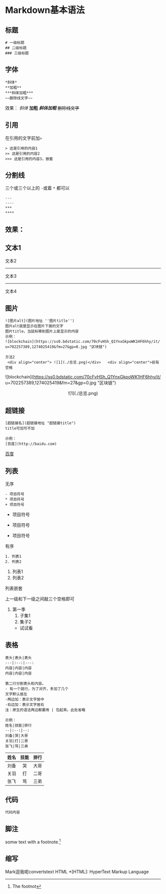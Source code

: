 # Markdown基本语法
## 标题
```
# 一级标题
## 二级标题
### 三级标题
```
## 字体
```
*斜体*
**加粗**
***斜体加粗***
~~删除线文字~~
```
效果：
*斜体*
**加粗**
***斜体加粗***
~~删除线文字~~

## 引用
在引用的文字前加`>`
```
> 这是引用的内容1
>> 这是引用的内容2
>>> 这是引用的内容3，嵌套
```

## 分割线
三个或三个以上的 `-`或着 `*` 都可以
```
---
----
***
****
```
效果：
---
文本1
----
文本2
***
文本3
****
文本4

## 图片
```
![图片alt](图片地址 ''图片title'')
图片alt就是显示在图片下面的文字
图片title，当鼠标移到图片上是显示的内容
示例：
![blockchain](https://ss0.bdstatic.com/70cFvHSh_Q1YnxGkpoWK1HF6hhy/it/
u=702257389,1274025419&fm=27&gp=0.jpg "区块链")

方法2
 <div align="center"> ![1](./总览.png)</div>   <div align="center">前有空格
```


![blockchain](https://ss0.bdstatic.com/70cFvHSh_Q1YnxGkpoWK1HF6hhy/it/
u=702257389,1274025419&fm=27&gp=0.jpg "区块链")

 <div align="center"> ![1](./总览.png)</div>

## 超链接
```
[超链接名](超链接地址 "超链接title")
title可加可不加

示例：
[百度](http://baidu.com)

```
[百度](http://baidu.com)

## 列表

无序

```
- 项目符号
* 项目符号
+ 项目符号
```
- 项目符号
* 项目符号
+ 项目符号

有序
```
1. 列表1
2. 列表2
```
1. 列表1
2. 列表2


列表嵌套

上一级和下一级之间敲三个空格即可

1. 第一季
   1. 子集1
   2. 集子2
   - 试试看

## 表格
```
表头|表头|表头
---|:--:|---:
内容|内容|内容
内容|内容|内容

第二行分割表头和内容。
- 有一个就行，为了对齐，多加了几个
文字默认居左
-两边加：表示文字居中
-右边加：表示文字居右
注：原生的语法两边都要用 | 包起来。此处省略

示例：
姓名|技能|排行
--|:--:|--:
刘备|哭|大哥
关羽|打|二哥
张飞|骂|三弟
```

姓名|技能|排行
--|:--:|--:
刘备|哭|大哥
关羽|打|二哥
张飞|骂|三弟

## 代码

`代码内容`

## 脚注
somw text with a footnote.[^1]


[^1]: The footnot

## 缩写
Mark逗我呢convertstext HTML
*[HTML]: HyperText Markup Language